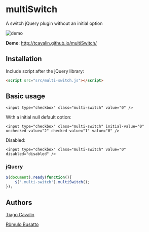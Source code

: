 # multiSwitch
A switch jQuery plugin without an initial option

![demo](https://cloud.githubusercontent.com/assets/6153386/14571662/d4f6c450-0320-11e6-87c2-17c06a74a89f.gif)

**Demo**: http://tcavalin.github.io/multiSwitch/

## Installation ##

Include script after the jQuery library:

```html
<script src="src/multi-switch.js"></script>
```

## Basic usage ##

    <input type="checkbox" class="multi-switch" value="0" />

With a initial null default option:

    <input type="checkbox" class="multi-switch" initial-value="0" unchecked-value="2" checked-value="1" value="0" />

Disabled:

    <input type="checkbox" class="multi-switch" value="0" disabled="disabled" />

### jQuery
```js
$(document).ready(function(){
    $('.multi-switch').multiSwitch();
});
```

## Authors ##

[Tiago Cavalin](https://github.com/tcavalin)

[Rômulo Busatto](https://github.com/romulobusatto)
